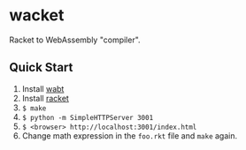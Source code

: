 # wacket

Racket to WebAssembly "compiler".

## Quick Start

1. Install [wabt][wabt]
2. Install [racket][racket]
3. `$ make`
4. `$ python -m SimpleHTTPServer 3001`
5. `$ <browser> http://localhost:3001/index.html`
8. Change math expression in the `foo.rkt` file and `make` again.

[wabt]: https://github.com/WebAssembly/wabt
[racket]: https://racket-lang.org/
